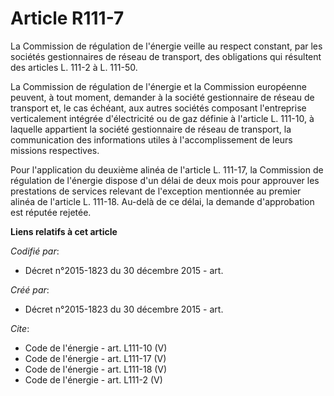 # Article R111-7

La Commission de régulation de l'énergie veille au respect constant, par les sociétés gestionnaires de réseau de transport,
des obligations qui résultent des articles L. 111-2 à L. 111-50. 

La Commission de régulation de l'énergie et la Commission européenne peuvent, à tout moment, demander à la société
gestionnaire de réseau de transport et, le cas échéant, aux autres sociétés composant l'entreprise verticalement intégrée
d'électricité ou de gaz définie à l'article L. 111-10, à laquelle appartient la société gestionnaire de réseau de transport,
la communication des informations utiles à l'accomplissement de leurs missions respectives. 

Pour l'application du deuxième alinéa de l'article L. 111-17, la Commission de régulation de l'énergie dispose d'un délai de
deux mois pour approuver les prestations de services relevant de l'exception mentionnée au premier alinéa de l'article L.
111-18. Au-delà de ce délai, la demande d'approbation est réputée rejetée.

**Liens relatifs à cet article**

_Codifié par_:

  - Décret n°2015-1823 du 30 décembre 2015 - art.

_Créé par_:

  - Décret n°2015-1823 du 30 décembre 2015 - art.

_Cite_:

  - Code de l'énergie - art. L111-10 (V)
  - Code de l'énergie - art. L111-17 (V)
  - Code de l'énergie - art. L111-18 (V)
  - Code de l'énergie - art. L111-2 (V)
